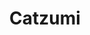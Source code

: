 ---
app: "Catzumi"
description: "Go from 0 to 18,000 steps, all while caring for the cutest virtual cat around, and get ready to paw-sitively transform your health!"
layout: "app"
image: "social.png"
secret_message: "Avatar: The Last Airbender: Time is a funny thing. The past, the future — it all gets mixed up."
title: "Catzumi"
---